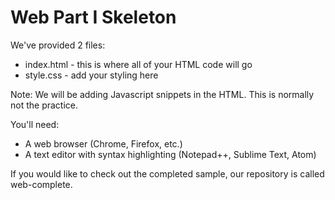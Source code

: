 # Web Part I Skeleton

We've provided 2 files:
- index.html - this is where all of your HTML code will go
- style.css - add your styling here

Note: We will be adding Javascript snippets in the HTML. This is normally not the practice.

You'll need:
- A web browser (Chrome, Firefox, etc.)
- A text editor with syntax highlighting (Notepad++, Sublime Text, Atom)

If you would like to check out the completed sample, our repository is called web-complete.